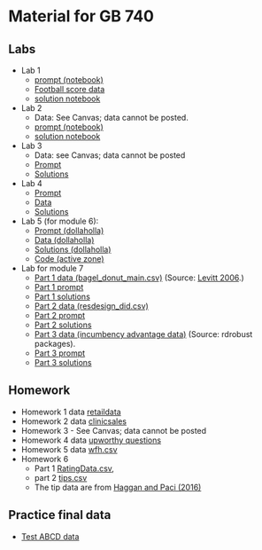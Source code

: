 # Material for GB 740 


## Labs
- Lab 1
  - [prompt (notebook)](https://colab.research.google.com/drive/1yw5J_Hv2Lpr0kGubjhAgg_uQn8ZtqO0e?usp=sharing)
  - [Football score data](https://raw.githubusercontent.com/dansacks/gb740/refs/heads/main/big_ten_2024_dataset.csv)
  - [solution notebook](https://colab.research.google.com/drive/1mTzYlXDT0Zwv8N-QuoAYX5Mhn78YYaxt?usp=sharing) 
- Lab 2
  - Data: See Canvas; data cannot be posted.
  - [prompt (notebook)](https://colab.research.google.com/drive/1sRlMUYSxeqtuLcaBzRtvDKXJu_bdmOMC)
  - [solution notebook](https://colab.research.google.com/drive/1L4VUGIm1lnVgSsoS8QrWKFY4pWyHuzdV) 
- Lab 3
  - Data: see Canvas; data cannot be posted
  - [Prompt](https://colab.research.google.com/drive/1Hl5vhyi-s9womluj5wDI43vTq44DhT_-?usp=sharing)
  - [Solutions](https://colab.research.google.com/drive/1aoizkC6QtcFmNbvAgAyEhXKGPVesjc3D)
- Lab 4 
  - [Prompt](https://colab.research.google.com/drive/1S-wa1D5mnQV_ruzeqDQ_QR7pIJW1c_k6?usp=sharing)
  - [Data](https://raw.githubusercontent.com/dansacks/gb740/main/lab4_data.csv)
  - [Solutions](https://colab.research.google.com/drive/1C-BALAt60udgfzOpFaq2oWQ4n7O1hmpy)
- Lab 5 (for module 6):
  - [Prompt (dollaholla)](https://colab.research.google.com/drive/1-BO_9UY53RGVyP2wHziqbrxNrurCvbTv?usp=sharing)
  - [Data (dollaholla)](https://raw.githubusercontent.com/dansacks/gb740/main/dollaholla.csv)
  - [Solutions (dollaholla)](https://colab.research.google.com/drive/11grE9_iEeWE-kju3I9idrNwdKUvmRCYn?usp=sharing)
  - [Code (active zone)](https://colab.research.google.com/drive/1qhSkrAplZjzWoGYB0vcPbqVPrEWJW-Xn?usp=sharing)
- Lab for module 7
  - [Part 1 data (bagel_donut_main.csv)](https://raw.githubusercontent.com/dansacks/gb740/main/bagel_donut_main.csv) (Source: [Levitt 2006](https://www.nber.org/papers/w12152).)
  - [Part 1 prompt](https://colab.research.google.com/drive/1UIQb7DBn6L1OB_pt2hLPhKLwYOpyxzqT?usp=sharing)
  - [Part 1 solutions](https://colab.research.google.com/drive/16T0hdlPT6FPw5HyndPIMn1bchq4CH1o-#)
  - [Part 2 data (resdesign_did.csv)](https://raw.githubusercontent.com/dansacks/gb740/main/redesign_did.csv)
  - [Part 2 prompt](https://colab.research.google.com/drive/1URvCk9zthaDlp4E00mflzIcZEVMG1D9P?usp=sharing)
  - [Part 2 solutions](https://colab.research.google.com/drive/1y3hFMZdCzZr7b8cSGQ5shaMqwd6WNcok?usp=sharing)
  - [Part 3 data (incumbency advantage data)](https://raw.githubusercontent.com/rdpackages/rdrobust/master/Python/rdrobust_senate.csv) (Source: rdrobust packages).
  - [Part 3 prompt](https://colab.research.google.com/drive/1rKHBmbmVURx4Qjkpzx51NasjiXauvKa4)
  - [Part 3 solutions](https://colab.research.google.com/drive/1yCqoJttfQO2vWe52dtEx0k9XE704lFVp?usp=sharing)
  
## Homework 
- Homework 1 data [retaildata](https://raw.githubusercontent.com/dansacks/gb740/main/retaildata.csv)
- Homework 2 data [clinicsales](https://raw.githubusercontent.com/dansacks/gb740/main/clinicsales.csv)
- Homework 3 - See Canvas; data cannot be posted
- Homework 4 data [upworthy questions](https://raw.githubusercontent.com/dansacks/gb740/main/upworthy_questions.csv)
- Homework 5 data [wfh.csv](https://raw.githubusercontent.com/dansacks/gb740/main/wfh.csv)
- Homework 6
  - Part 1 [RatingData.csv](https://raw.githubusercontent.com/dansacks/gb740/main/RatingData.csv),
  - part 2 [tips.csv](https://raw.githubusercontent.com/dansacks/gb740/main/tips.csv)
  - The tip data are from [Haggan and Paci (2016)](https://www.aeaweb.org/articles?id=10.1257/app.6.3.1)
 

## Practice final data 
 - [Test ABCD data](https://raw.githubusercontent.com/dansacks/gb740/main/test_abcd.csv)

